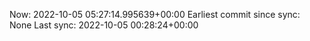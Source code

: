 Now: 2022-10-05 05:27:14.995639+00:00 Earliest commit since sync: None Last sync: 2022-10-05 00:28:24+00:00
